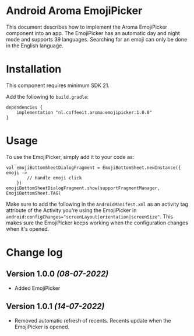 # Android Aroma EmojiPicker

This document describes how to implement the Aroma EmojiPicker component into an app. 
The EmojiPicker has an automatic day and night mode and supports 39 languages.
Searching for an emoji can only be done in the English language.

# Installation

This component requires minimum SDK 21.

Add the following to `build.gradle`:
```
dependencies {
    implementation "nl.coffeeit.aroma:emojipicker:1.0.0"
}
```

# Usage

To use the EmojiPicker, simply add it to your code as:
```
val emojiBottomSheetDialogFragment = EmojiBottomSheet.newInstance({ emoji ->
        // Handle emoji click
    })
emojiBottomSheetDialogFragment.show(supportFragmentManager, EmojiBottomSheet.TAG)
```

Make sure to add the following in the `AndroidManifest.xml` as an activity tag attribute of the 
Activity you're using the EmojiPicker in `android:configChanges="screenLayout|orientation|screenSize"`.
This makes sure the EmojiPicker keeps working when the configuration changes when it's opened. 


# Change log

Version 1.0.0 *(08-07-2022)*
----------------------------
* Added EmojiPicker

Version 1.0.1 *(14-07-2022)*
----------------------------
* Removed automatic refresh of recents. Recents update when the EmojiPicker is opened.